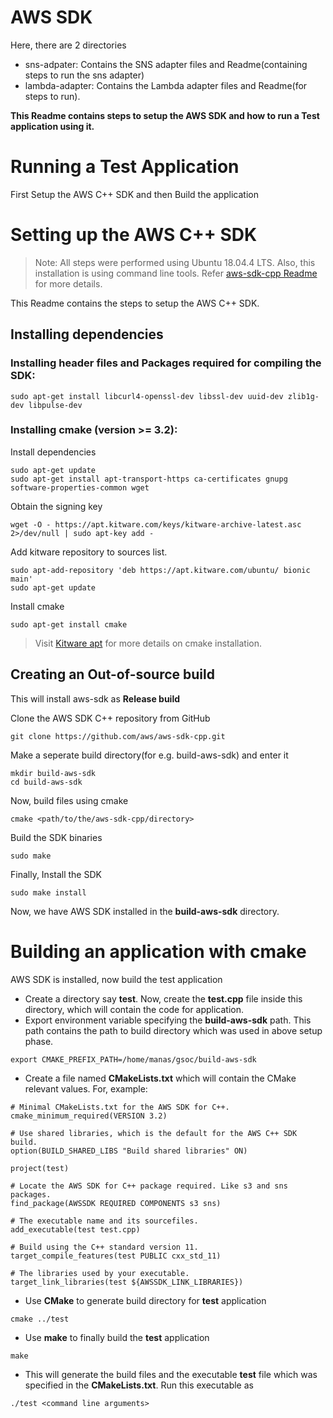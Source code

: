 # AWS SDK

Here, there are 2 directories

- sns-adpater: Contains the SNS adapter files and Readme(containing steps to run the sns adapter)
- lambda-adapter: Contains the Lambda adapter files and Readme(for steps to run).

**This Readme contains steps to setup the AWS SDK and how to run a Test application using it.**

# Running a Test Application

First Setup the AWS C++ SDK and then Build the application

# Setting up the AWS C++ SDK

> Note: All steps were performed using Ubuntu 18.04.4 LTS.
> Also, this installation is using command line tools.
> Refer [aws-sdk-cpp Readme](https://github.com/aws/aws-sdk-cpp/blob/master/README.md) for more details.

This Readme contains the steps to setup the AWS C++ SDK.

## Installing dependencies

### Installing header files and Packages required for compiling the SDK:

```
sudo apt-get install libcurl4-openssl-dev libssl-dev uuid-dev zlib1g-dev libpulse-dev
```

### Installing **cmake** (version >= 3.2):

Install dependencies

```
sudo apt-get update
sudo apt-get install apt-transport-https ca-certificates gnupg software-properties-common wget
```

Obtain the signing key

```
wget -O - https://apt.kitware.com/keys/kitware-archive-latest.asc 2>/dev/null | sudo apt-key add -
```

Add kitware repository to sources list.

```
sudo apt-add-repository 'deb https://apt.kitware.com/ubuntu/ bionic main'
sudo apt-get update
```

Install cmake

```
sudo apt-get install cmake
```

> Visit [Kitware apt](https://apt.kitware.com/) for more details on cmake installation.

## Creating an Out-of-source build

This will install aws-sdk as **Release build**

Clone the AWS SDK C++ repository from GitHub

```
git clone https://github.com/aws/aws-sdk-cpp.git
```

Make a seperate build directory(for e.g. build-aws-sdk) and enter it

```
mkdir build-aws-sdk
cd build-aws-sdk
```

Now, build files using cmake

```
cmake <path/to/the/aws-sdk-cpp/directory>
```

Build the SDK binaries

```
sudo make
```

Finally, Install the SDK

```
sudo make install
```

Now, we have AWS SDK installed in the **build-aws-sdk** directory.

# Building an application with cmake

AWS SDK is installed, now build the test application

- Create a directory say **test**. Now, create the **test.cpp** file inside this directory, which will contain the code for application.
- Export environment variable specifying the **build-aws-sdk** path. This path contains the path to build directory which was used in above setup phase.

```
export CMAKE_PREFIX_PATH=/home/manas/gsoc/build-aws-sdk
```

- Create a file named **CMakeLists.txt** which will contain the CMake relevant values. For, example:

```
# Minimal CMakeLists.txt for the AWS SDK for C++.
cmake_minimum_required(VERSION 3.2)

# Use shared libraries, which is the default for the AWS C++ SDK build.
option(BUILD_SHARED_LIBS "Build shared libraries" ON)

project(test)

# Locate the AWS SDK for C++ package required. Like s3 and sns packages.
find_package(AWSSDK REQUIRED COMPONENTS s3 sns)

# The executable name and its sourcefiles.
add_executable(test test.cpp)

# Build using the C++ standard version 11.
target_compile_features(test PUBLIC cxx_std_11)

# The libraries used by your executable.
target_link_libraries(test ${AWSSDK_LINK_LIBRARIES})
```

- Use **CMake** to generate build directory for **test** application

```
cmake ../test
```

- Use **make** to finally build the **test** application

```
make
```

- This will generate the build files and the executable **test** file which was specified in the **CMakeLists.txt**. Run this executable as

```
./test <command line arguments>
```
